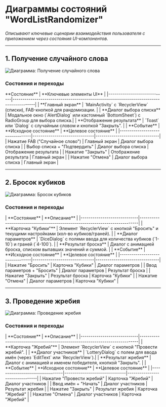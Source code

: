 # Диаграммы состояний "WordListRandomizer"
*Описывают ключевые сценарии взаимодействия пользователя с приложением через состояния UI-компонентов.*

---
## 1. Получение случайного слова <a id="получение-случайного-слова"></a>
![Диаграмма: Получение случайного слова](https://raw.githubusercontent.com/ilyamzr/WordListRandomiser/main/Diagrams/Images/state_get_random_word.png)

### Состояния и переходы
<custom-element data-json="%7B%22type%22%3A%22table-metadata%22%2C%22attributes%22%3A%7B%22title%22%3A%22%D0%A1%D0%BE%D1%81%D1%82%D0%BE%D1%8F%D0%BD%D0%B8%D1%8F%20%D1%81%D1%86%D0%B5%D0%BD%D0%B0%D1%80%D0%B8%D1%8F%20'%D0%9F%D0%BE%D0%BB%D1%83%D1%87%D0%B5%D0%BD%D0%B8%D0%B5%20%D1%81%D0%BB%D1%83%D1%87%D0%B0%D0%B9%D0%BD%D0%BE%D0%B3%D0%BE%20%D1%81%D0%BB%D0%BE%D0%B2%D0%B0'%22%7D%7D" />
   **Состояние**               | **Ключевые элементы UI**                                                                 |
 |-----------------------------|-----------------------------------------------------------------------------------------|
 | **Главный экран**           | `MainActivity` с `RecyclerView` (списки), FAB-кнопкой для рандомизации.                  |
 | **Диалог выбора списка**    | Модальное окно (`AlertDialog` или кастомный `BottomSheet`) с RadioGroup для выбора списка.|
 | **Отображение результата**  | `Toast` или `Dialog` с случайным словом и кнопкой "Закрыть".                              |

<custom-element data-json="%7B%22type%22%3A%22table-metadata%22%2C%22attributes%22%3A%7B%22title%22%3A%22%D0%9F%D0%B5%D1%80%D0%B5%D1%85%D0%BE%D0%B4%D1%8B%20%D0%BC%D0%B5%D0%B6%D0%B4%D1%83%20%D1%81%D0%BE%D1%81%D1%82%D0%BE%D1%8F%D0%BD%D0%B8%D1%8F%D0%BC%D0%B8%22%7D%7D" />
 | **Событие**                     | **Исходное состояние**       | **Целевое состояние**         |
 |---------------------------------|-------------------------------|--------------------------------|
 | Нажатие FAB ("Случайное слово") | Главный экран                 | Диалог выбора списка          |
 | Выбор списка + "Подтвердить"    | Диалог выбора списка          | Отображение результата        |
 | Нажатие "Закрыть"               | Отображение результата        | Главный экран                 |
 | Нажатие "Отмена"                | Диалог выбора списка          | Главный экран                 |

---
## 2. Бросок кубиков <a id="бросок-кубиков"></a>
![Диаграмма: Бросок кубиков](https://raw.githubusercontent.com/ilyamzr/WordListRandomiser/main/Diagrams/Images/state_dice_throw.png)

### Состояния и переходы
<custom-element data-json="%7B%22type%22%3A%22table-metadata%22%2C%22attributes%22%3A%7B%22title%22%3A%22%D0%A1%D0%BE%D1%81%D1%82%D0%BE%D1%8F%D0%BD%D0%B8%D1%8F%20%D1%81%D1%86%D0%B5%D0%BD%D0%B0%D1%80%D0%B8%D1%8F%20'%D0%91%D1%80%D0%BE%D1%81%D0%BE%D0%BA%20%D0%BA%D1%83%D0%B1%D0%B8%D0%BA%D0%BE%D0%B2'%22%7D%7D" />
 | **Состояние**               | **Описание**                                                                 |
 |-----------------------------|-----------------------------------------------------------------------------|
 | **Карточка "Кубики"**       | Элемент `RecyclerView` с кнопкой "Бросить" и текущими настройками (кол-во кубиков/граней). |
 | **Диалог параметров**       | `DiceDialog` с полями ввода для количества кубиков (`1-10`) и граней (`4-100`).          |
 | **Результат броска**        | Диалог с анимацией броска, списком выпавших значений и суммой.              |

<custom-element data-json="%7B%22type%22%3A%22table-metadata%22%2C%22attributes%22%3A%7B%22title%22%3A%22%D0%9F%D0%B5%D1%80%D0%B5%D1%85%D0%BE%D0%B4%D1%8B%20%D0%BC%D0%B5%D0%B6%D0%B4%D1%83%20%D1%81%D0%BE%D1%81%D1%82%D0%BE%D1%8F%D0%BD%D0%B8%D1%8F%D0%BC%D0%B8%22%7D%7D" />
 | **Событие**                     | **Исходное состояние**       | **Целевое состояние**         |
 |---------------------------------|-------------------------------|--------------------------------|
 | Нажатие "Бросить"               | Карточка "Кубики"             | Диалог параметров             |
 | Ввод параметров + "Бросить"     | Диалог параметров             | Результат броска              |
 | Нажатие "Закрыть"               | Результат броска              | Карточка "Кубики"             |
 | Нажатие "Отмена"                | Диалог параметров             | Карточка "Кубики"             |

---
## 3. Проведение жребия <a id="проведение-жребия"></a>
![Диаграмма: Проведение жребия](https://raw.githubusercontent.com/ilyamzr/WordListRandomiser/main/Diagrams/Images/state_lots.png)

### Состояния и переходы
<custom-element data-json="%7B%22type%22%3A%22table-metadata%22%2C%22attributes%22%3A%7B%22title%22%3A%22%D0%A1%D0%BE%D1%81%D1%82%D0%BE%D1%8F%D0%BD%D0%B8%D1%8F%20%D1%81%D1%86%D0%B5%D0%BD%D0%B0%D1%80%D0%B8%D1%8F%20'%D0%9F%D1%80%D0%BE%D0%B2%D0%B5%D0%B4%D0%B5%D0%BD%D0%B8%D0%B5%20%D0%B6%D1%80%D0%B5%D0%B1%D0%B8%D1%8F'%22%7D%7D" />
 | **Состояние**               | **Описание**                                                                 |
 |-----------------------------|-----------------------------------------------------------------------------|
 | **Карточка "Жребий"**       | Элемент `RecyclerView` с кнопкой "Провести жребий".                         |
 | **Диалог участников**        | `LotteryDialog` с полем для ввода имён (через `EditText` или `RecyclerView`).|
 | **Результат жребия**        | Диалог с анимацией и именем победителя, кнопкой "Закрыть".                 |

<custom-element data-json="%7B%22type%22%3A%22table-metadata%22%2C%22attributes%22%3A%7B%22title%22%3A%22%D0%9F%D0%B5%D1%80%D0%B5%D1%85%D0%BE%D0%B4%D1%8B%20%D0%BC%D0%B5%D0%B6%D0%B4%D1%83%20%D1%81%D0%BE%D1%81%D1%82%D0%BE%D1%8F%D0%BD%D0%B8%D1%8F%D0%BC%D0%B8%22%7D%7D" />
 | **Событие**                     | **Исходное состояние**       | **Целевое состояние**         |
 |---------------------------------|-------------------------------|--------------------------------|
 | Нажатие "Провести жребий"       | Карточка "Жребий"             | Диалог участников             |
 | Ввод имён + "Начать"            | Диалог участников             | Результат жребия              |
 | Нажатие "Закрыть"               | Результат жребия              | Карточка "Жребий"             |
 | Нажатие "Отмена"                | Диалог участников             | Карточка "Жребий"             |